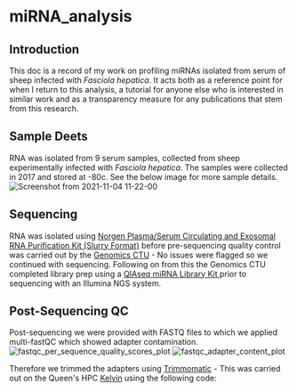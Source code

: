 # miRNA_analysis

## Introduction

This doc is a record of my work on profiling miRNAs isolated from serum of sheep infected with *Fasciola hepatica*. It acts both as a reference point for when I return to this analysis, a tutorial for anyone else who is interested in similar work and as a transparency measure for any publications that stem from this research. 

## Sample Deets

RNA was isolated from 9 serum samples, collected from sheep experimentally infected with _Fasciola hepatica_. The samples were collected in 2017 and stored at -80c. See the below image for more sample details. ![Screenshot from 2021-11-04 11-22-00](https://user-images.githubusercontent.com/75036690/140305398-9f14615f-30a1-4f19-af23-265c145cdbc1.png)

## Sequencing

RNA was isolated using [Norgen Plasma/Serum Circulating and Exosomal RNA Purification Kit (Slurry Format)](https://norgenbiotek.com/product/plasmaserum-circulating-and-exosomal-rna-purification-kit-slurry-format) before pre-sequencing quality control was carried out by the [Genomics CTU](https://www.qub.ac.uk/sites/core-technology-units/Genomics/) - No issues were flagged so we continued with sequencing. Following on from this the Genomics CTU completed library prep using a [QIAseq miRNA Library Kit
](https://www.qiagen.com/us/products/discovery-and-translational-research/next-generation-sequencing/metagenomics/qiaseq-mirna-ngs/) prior to sequencing with an Illumina NGS system. 

## Post-Sequencing QC

Post-sequencing we were provided with FASTQ files to which we applied multi-fastQC which showed adapter contamination. 
![fastqc_per_sequence_quality_scores_plot](https://user-images.githubusercontent.com/75036690/141108457-dd6352d7-a638-44ad-a47e-b98fa1a39c36.png)
![fastqc_adapter_content_plot](https://user-images.githubusercontent.com/75036690/141108491-423a627b-b91c-4482-8130-0d96e841ebd6.png)

Therefore we trimmed the adapters using [Trimmomatic](http://www.usadellab.org/cms/?page=trimmomatic) - This was carried out on the Queen's HPC [Kelvin](https://www.qub.ac.uk/directorates/InformationServices/Services/HighPerformanceComputing/) using the following code: 


